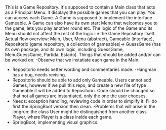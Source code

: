 This is a Game Repository. It's supposed to contain a Main class that acts as a Principal Menu. It displays the possible games that you can play. You can access each Game.
A Game is supposed to implement the interface Gameable. A Game can also have its own start Menu that welcomes you to the game, lets you play another round etc. The logic 
of the Game and its Menu should not affect the rest of the logic i.e the Game Repository itself. 
Actual flow overview: Main, User, Menu (abstract), Gameable (interface), Repositorio (game repository, a collection of gameables)-> GuessGame (has its own package, and its own 
logic, including GuessGame, MenuGuessGame, Partida, Estado). 
Things that should be added and/or can be worked on:
-Observe that we instatiate each game in the Main. 
- Repositorio needs better wording and commentaries made. 
-Hangman has a bug, needs revising. 
- Repositorio should be able to add only Gameable. Users cannot add Games, however if we pull this repo, and create a new file of
type Gameable it will be added to Repositorio. Code should be changed so that not all games are instantiated, only the one the user 
chooses. 
- Needs: exception handling, reviewing code in order to simplify it. I'll do first the SpringBoot version then clean. 
-Problems that will arise in the longrun: the class User might be distinguished from another class Player, where Player is a class inside each game. 
- SpringBoot, implementing visual graphics. 
